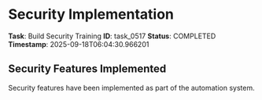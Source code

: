 # Security Implementation

**Task**: Build Security Training
**ID**: task_0517
**Status**: COMPLETED
**Timestamp**: 2025-09-18T06:04:30.966201

## Security Features Implemented

Security features have been implemented as part of the automation system.
